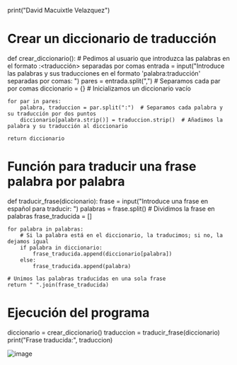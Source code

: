print("David Macuixtle Velazquez")
# Crear un diccionario de traducción
def crear_diccionario():
    # Pedimos al usuario que introduzca las palabras en el formato <palabra>:<traducción> separadas por comas
    entrada = input("Introduce las palabras y sus traducciones en el formato 'palabra:traducción' separadas por comas: ")
    pares = entrada.split(",")  # Separamos cada par por comas
    diccionario = {}  # Inicializamos un diccionario vacío
    
    for par in pares:
        palabra, traduccion = par.split(":")  # Separamos cada palabra y su traducción por dos puntos
        diccionario[palabra.strip()] = traduccion.strip()  # Añadimos la palabra y su traducción al diccionario
    
    return diccionario

# Función para traducir una frase palabra por palabra
def traducir_frase(diccionario):
    frase = input("Introduce una frase en español para traducir: ")
    palabras = frase.split()  # Dividimos la frase en palabras
    frase_traducida = []
    
    for palabra in palabras:
        # Si la palabra está en el diccionario, la traducimos; si no, la dejamos igual
        if palabra in diccionario:
            frase_traducida.append(diccionario[palabra])
        else:
            frase_traducida.append(palabra)
    
    # Unimos las palabras traducidas en una sola frase
    return " ".join(frase_traducida)

# Ejecución del programa
diccionario = crear_diccionario()
traduccion = traducir_frase(diccionario)
print("Frase traducida:", traduccion)

![image](https://github.com/user-attachments/assets/a1e8562b-8a59-4dc4-9efe-86474bace188)

